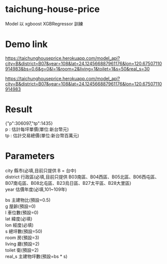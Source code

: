 # taichung-house-price

Model 以 xgboost XGBRegressor 訓練

# Demo link
https://taichunghouseprice.herokuapp.com/model_api?city=B&district=B07&year=108&lat=24.124566887961176&lon=120.67507110914983&bs=0.6&g=0&l=1&room=2&living=1&toilet=1&s=50&real_s=30

https://taichunghouseprice.herokuapp.com/model_api?city=B&district=B07&year=108&lat=24.124566887961176&lon=120.67507110914983

# Result
{"p":306097,"tp":1435}\
p : 估計每坪單價(單位:新台幣元)\
tp : 估計交易總價(單位:新台幣百萬元)

# Parameters
city      縣市(必填,目前只提供 B = 台中)\
district  行政區(必填,目前只提供 B03南區、B04西區、B05北區、B06西屯區、B07南屯區、B08北屯區、B23烏日區、B27太平區、B28大里區)\
year      估價年度(必填,101~109年)

bs      主建物比(預設=0.5)\
g       屋齡(預設=0)\
l       車位數(預設=0)\
lat     緯度(必填)\
lon     經度(必填)\
s       總坪數(預設=50)\
room    房(預設=3)\
living  廳(預設=2)\
toilet  衛(預設=2)\
real_s  主建物坪數(預設=bs * s)
